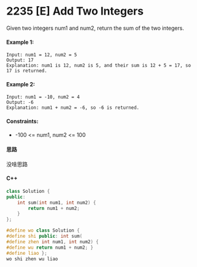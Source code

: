# 2235 [E] Add Two Integers
Given two integers num1 and num2, return the sum of the two integers.

#### Example 1:
```
Input: num1 = 12, num2 = 5
Output: 17
Explanation: num1 is 12, num2 is 5, and their sum is 12 + 5 = 17, so 17 is returned.
```
#### Example 2:
```
Input: num1 = -10, num2 = 4
Output: -6
Explanation: num1 + num2 = -6, so -6 is returned.
```
#### Constraints:
+ -100 <= num1, num2 <= 100

#### 思路
没啥思路
#### C++
```cpp
class Solution {
public:
    int sum(int num1, int num2) {
        return num1 + num2;
    }
};

#define wo class Solution {
#define shi public: int sum(
#define zhen int num1, int num2) {
#define wu return num1 + num2; }
#define liao };
wo shi zhen wu liao
```
